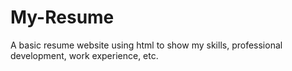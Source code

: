 # My-Resume
 A basic resume website using html to show my skills, professional development, work experience, etc. 
